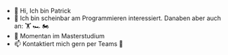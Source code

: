 - 👋 Hi, Ich bin Patrick
- 👀 Ich bin scheinbar am Programmieren interessiert.
      Danaben aber auch an: 🏋️ 🏎️ 🏍️ 
- 🌱 Momentan im Masterstudium
- 📫 Kontaktiert mich gern per Teams 👋

<!---
hefnpa/hefnpa is a ✨ special ✨ repository because its `README.md` (this file) appears on your GitHub profile.
You can click the Preview link to take a look at your changes.
--->
